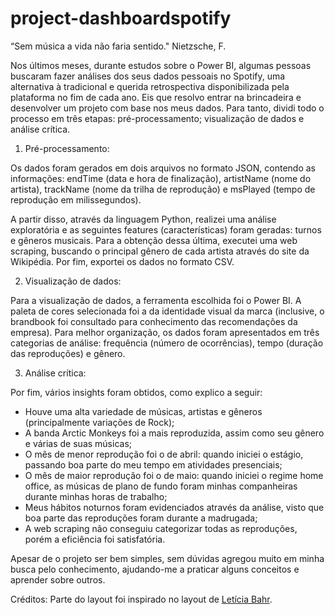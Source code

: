# project-dashboardspotify

“Sem música a vida não faria sentido."
Nietzsche, F.

Nos últimos meses, durante estudos sobre o Power BI, algumas pessoas buscaram fazer análises dos seus dados pessoais no Spotify, uma alternativa à tradicional e querida retrospectiva disponibilizada pela plataforma no fim de cada ano.
Eis que resolvo entrar na brincadeira e desenvolver um projeto com base nos meus dados. Para tanto, dividi todo o processo em três etapas: pré-processamento; visualização de dados e análise crítica.

1. Pré-processamento:

Os dados foram gerados em dois arquivos no formato JSON, contendo as informações: endTime (data e hora de finalização), artistName (nome do artista), trackName (nome da trilha de reprodução) e msPlayed (tempo de reprodução em milissegundos).

A partir disso, através da linguagem Python, realizei uma análise exploratória e as seguintes features (características) foram geradas: turnos e gêneros musicais. Para a obtenção dessa última, executei uma web scraping, buscando o principal gênero de cada artista através do site da Wikipédia.
Por fim, exportei os dados no formato CSV.

2. Visualização de dados:

Para a visualização de dados, a ferramenta escolhida foi o Power BI. A paleta de cores selecionada foi a da identidade visual da marca (inclusive, o brandbook foi consultado para conhecimento das recomendações da empresa).
Para melhor organização, os dados foram apresentados em três categorias de análise: frequência (número de ocorrências), tempo (duração das reproduções) e gênero.

3. Análise crítica:

Por fim, vários insights foram obtidos, como explico a seguir:

- Houve uma alta variedade de músicas, artistas e gêneros (principalmente variações de Rock);
- A banda Arctic Monkeys foi a mais reproduzida, assim como seu gênero e várias de suas músicas;
- O mês de menor reprodução foi o de abril: quando iniciei o estágio, passando boa parte do meu tempo em atividades presenciais;
- O mês de maior reprodução foi o de maio: quando iniciei o regime home office, as músicas de plano de fundo foram minhas companheiras durante minhas horas de trabalho;
- Meus hábitos noturnos foram evidenciados através da análise, visto que boa parte das reproduções foram durante a madrugada;
- A web scraping não conseguiu categorizar todas as reproduções, porém a eficiência foi satisfatória.

Apesar de o projeto ser bem simples, sem dúvidas agregou muito em minha busca pelo conhecimento, ajudando-me a praticar alguns conceitos e aprender sobre outros.

Créditos: Parte do layout foi inspirado no layout de [Letícia Bahr](https://dribbble.com/shots/6434639-Artists-Spotify-Dashboard).
